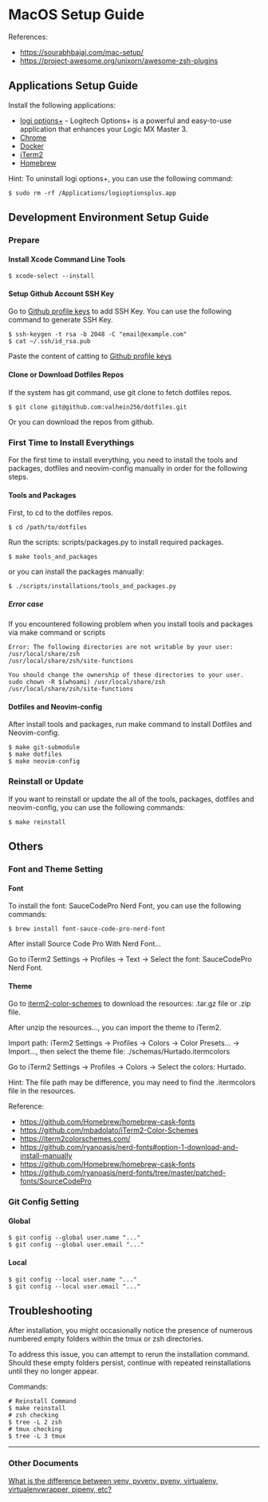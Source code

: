 # MacOS Setup Guide
References: 
* https://sourabhbajaj.com/mac-setup/
* https://project-awesome.org/unixorn/awesome-zsh-plugins

## Applications Setup Guide

Install the following applications:

* [logi options+] - Logitech Options+ is a powerful and easy-to-use application that enhances your Logic MX Master 3.
* [Chrome]
* [Docker]
* [iTerm2]
* [Homebrew]

Hint: To uninstall logi options+, you can use the following command:

    $ sudo rm -rf /Applications/logioptionsplus.app

## Development Environment Setup Guide

### Prepare

#### Install Xcode Command Line Tools

    $ xcode-select --install

#### Setup Github Account SSH Key

Go to [Github profile keys] to add SSH Key. You can use the following command to generate SSH Key.

    $ ssh-keygen -t rsa -b 2048 -C "email@example.com"
    $ cat ~/.ssh/id_rsa.pub

Paste the content of catting to [Github profile keys]

#### Clone or Download Dotfiles Repos

If the system has git command, use git clone to fetch dotfiles repos.

    $ git clone git@github.com:valhein256/dotfiles.git

Or you can download the repos from github.

### First Time to Install Everythings

For the first time to install everything, you need to install the tools and packages, dotfiles and neovim-config manually in order for the following steps.

#### Tools and Packages

First, to cd to the dotfiles repos.

    $ cd /path/to/dotfiles

Run the scripts: scripts/packages.py to install required packages.

    $ make tools_and_packages

or you can install the packages manually:

    $ ./scripts/installations/tools_and_packages.py

##### Error case

If you encountered following problem when you install tools and packages via make command or scripts

    Error: The following directories are not writable by your user:
    /usr/local/share/zsh
    /usr/local/share/zsh/site-functions

    You should change the ownership of these directories to your user.
    sudo chown -R $(whoami) /usr/local/share/zsh /usr/local/share/zsh/site-functions

#### Dotfiles and Neovim-config

After install tools and packages, run make command to install Dotfiles and Neovim-config.

    $ make git-submodule
    $ make dotfiles
    $ make neovim-config

### Reinstall or Update

If you want to reinstall or update the all of the tools, packages, dotfiles and neovim-config, you can use the following commands:

    $ make reinstall

## Others

### Font and Theme Setting

#### Font

To install the font: SauceCodePro Nerd Font, you can use the following commands:

    $ brew install font-sauce-code-pro-nerd-font

After install Source Code Pro With Nerd Font...

Go to iTerm2 Settings -> Profiles -> Text -> Select the font: SauceCodePro Nerd Font.

#### Theme

Go to [iterm2-color-schemes] to download the resources: .tar.gz file or .zip file.

After unzip the resources..., you can import the theme to iTerm2.

Import path: iTerm2 Settings -> Profiles -> Colors -> Color Presets... -> Import..., then select the theme file: ./schemas/Hurtado.itermcolors

Go to iTerm2 Settings -> Profiles -> Colors -> Select the colors: Hurtado.

Hint: The file path may be difference, you may need to find the .itermcolors file in the resources.

Reference:
* https://github.com/Homebrew/homebrew-cask-fonts
* https://github.com/mbadolato/iTerm2-Color-Schemes
* https://iterm2colorschemes.com/
* https://github.com/ryanoasis/nerd-fonts#option-1-download-and-install-manually
* https://github.com/Homebrew/homebrew-cask-fonts
* https://github.com/ryanoasis/nerd-fonts/tree/master/patched-fonts/SourceCodePro

### Git Config Setting

#### Global

    $ git config --global user.name "..."
    $ git config --global user.email "..."

#### Local

    $ git config --local user.name "..."
    $ git config --local user.email "..."

## Troubleshooting

After installation, you might occasionally notice the presence of numerous numbered empty folders within the tmux or zsh directories. 

To address this issue, you can attempt to rerun the installation command. Should these empty folders persist, continue with repeated reinstallations until they no longer appear. 

Commands:

    # Reinstall Command
    $ make reinstall
    # zsh checking
    $ tree -L 2 zsh
    # tmux checking
    $ tree -L 3 tmux

---------

### Other Documents
[What is the difference between venv, pyvenv, pyenv, virtualenv, virtualenvwrapper, pipenv, etc?]

   [Chrome]: <https://www.google.com/chrome/?brand=CHBD&gclid=CjwKCAjw34n5BRA9EiwA2u9k30fBEMblRcv82Os1vwt6z4tOarneYbf-eOGCF4Uy7kVNs4MxcmpE6xoC4lUQAvD_BwE&gclsrc=aw.ds>
   [Firefox]: <https://www.mozilla.org/en-US/>
   [Docker]: <https://www.docker.com/>
   [virtualbox]: <https://www.virtualbox.org/>
   [vagrant]: <https://www.vagrantup.com/>
   [iTerm2]: <https://www.iterm2.com/>
   [Homebrew]: <https://brew.sh/>
   [iterm2-color-schemes]: <https://iterm2colorschemes.com/>
   [Use my old vimrc for NeoVim]: <https://blog.m157q.tw/posts/2018/07/23/use-my-old-vimrc-for-neovim/>
   [What is the difference between venv, pyvenv, pyenv, virtualenv, virtualenvwrapper, pipenv, etc?]: <https://stackoverflow.com/questions/41573587/what-is-the-difference-between-venv-pyvenv-pyenv-virtualenv-virtualenvwrappe/41573588#41573588>
   [Use my old vimrc for NeoVim]: <https://blog.m157q.tw/posts/2018/07/23/use-my-old-vimrc-for-neovim/>
   [Github profile keys]: <https://github.com/settings/keys>
   [logi options+]: <https://www.logitech.com/en-us/product/options-plus>
